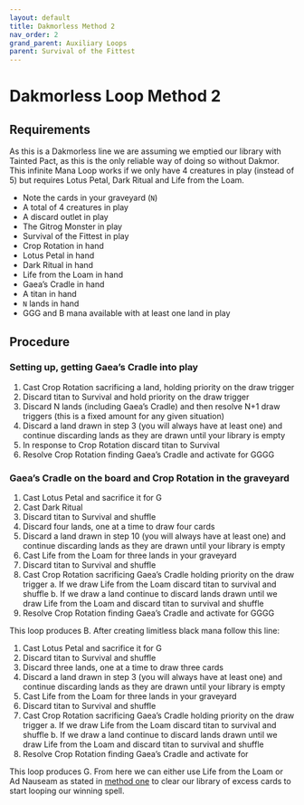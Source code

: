 ```yaml
---
layout: default
title: Dakmorless Method 2
nav_order: 2
grand_parent: Auxiliary Loops
parent: Survival of the Fittest
---
```


# Dakmorless Loop Method 2

## Requirements

As this is a Dakmorless line we are assuming we emptied our library with Tainted Pact, as this is the only reliable way of doing so without Dakmor. This infinite Mana Loop works if we only have 4 creatures in play (instead of 5) but requires Lotus Petal, Dark Ritual and Life from the Loam.

* Note the cards in your graveyard (`N`)
* A total of 4 creatures in play
* A discard outlet in play
* The Gitrog Monster in play
* Survival of the Fittest in play
* Crop Rotation in hand
* Lotus Petal in hand
* Dark Ritual in hand
* Life from the Loam in hand
* Gaea’s Cradle in hand
* A titan in hand
* `N` lands in hand
* GGG and B mana available with at least one land in play

## Procedure

### Setting up, getting Gaea’s Cradle into play

1. Cast Crop Rotation sacrificing a land, holding priority on the draw trigger
1. Discard titan to Survival and hold priority on the draw trigger
1. Discard N lands (including Gaea’s Cradle) and then resolve N+1 draw triggers (this is a fixed amount for any given situation)
1. Discard a land drawn in step 3 (you will always have at least one) and continue discarding lands as they are drawn until your library is empty
1. In response to Crop Rotation discard titan to Survival
1. Resolve Crop Rotation finding Gaea’s Cradle and activate for GGGG

### Gaea’s Cradle on the board and Crop Rotation in the graveyard

1. Cast Lotus Petal and sacrifice it for G
1. Cast Dark Ritual
1. Discard titan to Survival and shuffle
1. Discard four lands, one at a time to draw four cards
1. Discard a land drawn in step 10 (you will always have at least one) and continue discarding lands as they are drawn until your library is empty
1. Cast Life from the Loam for three lands in your graveyard
1. Discard titan to Survival and shuffle
1. Cast Crop Rotation sacrificing Gaea’s Cradle holding priority on the draw trigger a. If we draw Life from the Loam discard titan to survival and shuffle b. If we draw a land continue to discard lands drawn until we draw Life from the Loam and discard titan to survival and shuffle
1. Resolve Crop Rotation finding Gaea’s Cradle and activate for GGGG

This loop produces B. After creating limitless black mana follow this line:

1. Cast Lotus Petal and sacrifice it for G
1. Discard titan to Survival and shuffle
1. Discard three lands, one at a time to draw three cards
1. Discard a land drawn in step 3 (you will always have at least one) and continue discarding lands as they are drawn until your library is empty
1. Cast Life from the Loam for three lands in your graveyard
1. Discard titan to Survival and shuffle
1. Cast Crop Rotation sacrificing Gaea’s Cradle holding priority on the draw trigger a. If we draw Life from the Loam discard titan to survival and shuffle b. If we draw a land continue to discard lands drawn until we draw Life from the Loam and discard titan to survival and shuffle
1. Resolve Crop Rotation finding Gaea’s Cradle and activate for

This loop produces G. From here we can either use Life from the Loam or Ad Nauseam as stated in [method one](./dakmorless-1.md) to clear our library of excess cards to start looping our winning spell.
